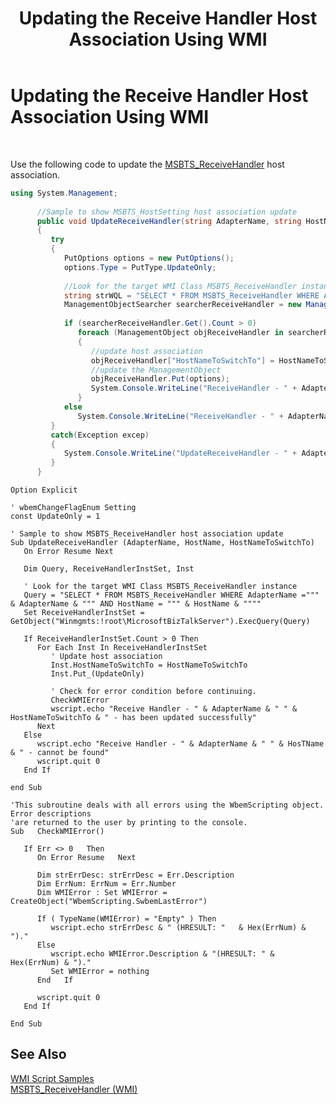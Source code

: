 ﻿---
title: Updating the Receive Handler Host Association Using WMI
TOCTitle: Updating the Receive Handler Host Association Using WMI
ms:assetid: 4de658e6-bbb4-4488-b80b-6ebdc0f72a21
ms:mtpsurl: https://msdn.microsoft.com/en-us/library/Aa560066(v=BTS.80)
ms:contentKeyID: 51527924
ms.date: 08/30/2017
mtps_version: v=BTS.80
dev_langs:
- csharp
---

# Updating the Receive Handler Host Association Using WMI

 

Use the following code to update the [MSBTS\_ReceiveHandler](msbts-receivehandler-wmi.md) host association.

``` csharp
using System.Management;  
  
      //Sample to show MSBTS_HostSetting host association update  
      public void UpdateReceiveHandler(string AdapterName, string HostName, string HostNameToSwitchTo)  
      {  
         try  
         {  
            PutOptions options = new PutOptions();  
            options.Type = PutType.UpdateOnly;  
  
            //Look for the target WMI Class MSBTS_ReceiveHandler instance  
            string strWQL = "SELECT * FROM MSBTS_ReceiveHandler WHERE AdapterName =\"" + AdapterName + "\" AND HostName = \"" + HostName + "\"";  
            ManagementObjectSearcher searcherReceiveHandler = new ManagementObjectSearcher (new ManagementScope ("root\\MicrosoftBizTalkServer"), new WqlObjectQuery(strWQL), null);  
  
            if (searcherReceiveHandler.Get().Count > 0)  
               foreach (ManagementObject objReceiveHandler in searcherReceiveHandler.Get())  
               {  
                  //update host association  
                  objReceiveHandler["HostNameToSwitchTo"] = HostNameToSwitchTo;  
                  //update the ManagementObject  
                  objReceiveHandler.Put(options);  
                  System.Console.WriteLine("ReceiveHandler - " + AdapterName + " " + HostNameToSwitchTo + " - has been updated successfully");  
               }  
            else  
               System.Console.WriteLine("ReceiveHandler - " + AdapterName + " " + HostName + " - cannot be found");                 
         }  
         catch(Exception excep)  
         {  
            System.Console.WriteLine("UpdateReceiveHandler - " + AdapterName + " " + HostName + " - failed: " + excep.Message);  
         }  
      }  
```

``` VBScript
Option Explicit  
  
' wbemChangeFlagEnum Setting  
const UpdateOnly = 1  
  
' Sample to show MSBTS_ReceiveHandler host association update  
Sub UpdateReceiveHandler (AdapterName, HostName, HostNameToSwitchTo)  
   On Error Resume Next  
  
   Dim Query, ReceiveHandlerInstSet, Inst  
  
   ' Look for the target WMI Class MSBTS_ReceiveHandler instance  
   Query = "SELECT * FROM MSBTS_ReceiveHandler WHERE AdapterName =""" & AdapterName & """ AND HostName = """ & HostName & """"  
   Set ReceiveHandlerInstSet = GetObject("Winmgmts:!root\MicrosoftBizTalkServer").ExecQuery(Query)  
  
   If ReceiveHandlerInstSet.Count > 0 Then  
      For Each Inst In ReceiveHandlerInstSet  
         ' Update host association  
         Inst.HostNameToSwitchTo = HostNameToSwitchTo  
         Inst.Put_(UpdateOnly)  
  
         ' Check for error condition before continuing.  
         CheckWMIError  
         wscript.echo "Receive Handler - " & AdapterName & " " & HostNameToSwitchTo & " - has been updated successfully"  
      Next  
   Else  
      wscript.echo "Receive Handler - " & AdapterName & " " & HosTName & " - cannot be found"  
      wscript.quit 0  
   End If  
  
end Sub  
  
'This subroutine deals with all errors using the WbemScripting object.  Error descriptions  
'are returned to the user by printing to the console.  
Sub   CheckWMIError()  
  
   If Err <> 0   Then  
      On Error Resume   Next  
  
      Dim strErrDesc: strErrDesc = Err.Description  
      Dim ErrNum: ErrNum = Err.Number  
      Dim WMIError : Set WMIError = CreateObject("WbemScripting.SwbemLastError")  
  
      If ( TypeName(WMIError) = "Empty" ) Then  
         wscript.echo strErrDesc & " (HRESULT: "   & Hex(ErrNum) & ")."  
      Else  
         wscript.echo WMIError.Description & "(HRESULT: " & Hex(ErrNum) & ")."  
         Set WMIError = nothing  
      End   If  
  
      wscript.quit 0  
   End If  
  
End Sub   
```

## See Also

[WMI Script Samples](wmi-script-samples.md)  
[MSBTS\_ReceiveHandler (WMI)](msbts-receivehandler-wmi.md)

